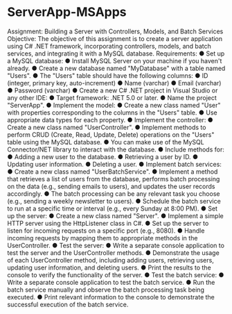 # ServerApp-MSApps


Assignment: Building a Server with Controllers, Models, and Batch Services
Objective:
The objective of this assignment is to create a server application using C# .NET framework,
incorporating controllers, models, and batch services, and integrating it with a MySQL database.
Requirements:
● Set up a MySQL database:
● Install MySQL Server on your machine if you haven't already.
● Create a new database named "MyDatabase" with a table named "Users".
● The "Users" table should have the following columns:
● ID (integer, primary key, auto-increment)
● Name (varchar)
● Email (varchar)
● Password (varchar)
● Create a new C# .NET project in Visual Studio or any other IDE:
● Target framework: .NET 5.0 or later.
● Name the project "ServerApp".
● Implement the model:
● Create a new class named "User" with properties corresponding to the columns in the
"Users" table.
● Use appropriate data types for each property.
● Implement the controller:
● Create a new class named "UserController".
● Implement methods to perform CRUD (Create, Read, Update, Delete) operations on
the "Users" table using the MySQL database.
● You can make use of the MySQL Connector/NET library to interact with the database.
● Include methods for:
● Adding a new user to the database.
● Retrieving a user by ID.
● Updating user information.
● Deleting a user.
● Implement batch services:
● Create a new class named "UserBatchService".
● Implement a method that retrieves a list of users from the database, performs batch
processing on the data (e.g., sending emails to users), and updates the user records
accordingly.
● The batch processing can be any relevant task you choose (e.g., sending a weekly
newsletter to users).
● Schedule the batch service to run at a specific time or interval (e.g., every Sunday at
8:00 PM).
● Set up the server:
● Create a new class named "Server".
● Implement a simple HTTP server using the HttpListener class in C#.
● Set up the server to listen for incoming requests on a specific port (e.g., 8080).
● Handle incoming requests by mapping them to appropriate methods in the
UserController.
● Test the server:
● Write a separate console application to test the server and the UserController
methods.
● Demonstrate the usage of each UserController method, including adding users,
retrieving users, updating user information, and deleting users.
● Print the results to the console to verify the functionality of the server.
● Test the batch service:
● Write a separate console application to test the batch service.
● Run the batch service manually and observe the batch processing task being
executed.
● Print relevant information to the console to demonstrate the successful execution of
the batch service.
